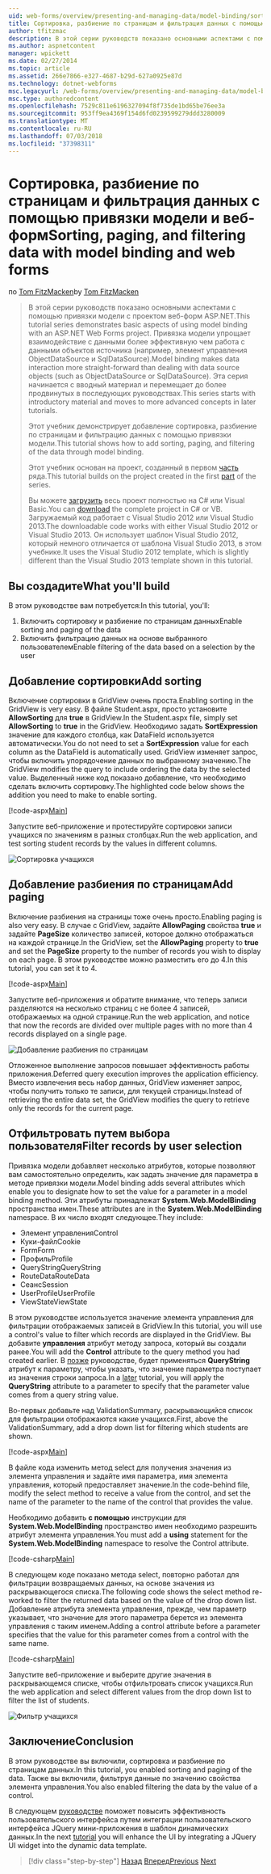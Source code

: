 ```yaml
---
uid: web-forms/overview/presenting-and-managing-data/model-binding/sorting-paging-and-filtering-data
title: Сортировка, разбиение по страницам и фильтрация данных с помощью привязки модели и веб-форм | Документация Майкрософт
author: tfitzmac
description: В этой серии руководств показано основными аспектами с помощью привязки модели с проектом веб-форм ASP.NET. Привязка модели позволяет взаимодействие с данными более прямой-...
ms.author: aspnetcontent
manager: wpickett
ms.date: 02/27/2014
ms.topic: article
ms.assetid: 266e7866-e327-4687-b29d-627a0925e87d
ms.technology: dotnet-webforms
msc.legacyurl: /web-forms/overview/presenting-and-managing-data/model-binding/sorting-paging-and-filtering-data
msc.type: authoredcontent
ms.openlocfilehash: 7529c811e6196327094f8f735de1bd65be76ee3a
ms.sourcegitcommit: 953ff9ea4369f154d6fd0239599279ddd3280009
ms.translationtype: MT
ms.contentlocale: ru-RU
ms.lasthandoff: 07/03/2018
ms.locfileid: "37398311"
---
```

<a name="sorting-paging-and-filtering-data-with-model-binding-and-web-forms"></a><span data-ttu-id="a1269-104">Сортировка, разбиение по страницам и фильтрация данных с помощью привязки модели и веб-форм</span><span class="sxs-lookup"><span data-stu-id="a1269-104">Sorting, paging, and filtering data with model binding and web forms</span></span>
====================
<span data-ttu-id="a1269-105">по [Tom FitzMacken](https://github.com/tfitzmac)</span><span class="sxs-lookup"><span data-stu-id="a1269-105">by [Tom FitzMacken](https://github.com/tfitzmac)</span></span>

> <span data-ttu-id="a1269-106">В этой серии руководств показано основными аспектами с помощью привязки модели с проектом веб-форм ASP.NET.</span><span class="sxs-lookup"><span data-stu-id="a1269-106">This tutorial series demonstrates basic aspects of using model binding with an ASP.NET Web Forms project.</span></span> <span data-ttu-id="a1269-107">Привязка модели упрощает взаимодействие с данными более эффективную чем работа с данными объектов источника (например, элемент управления ObjectDataSource и SqlDataSource).</span><span class="sxs-lookup"><span data-stu-id="a1269-107">Model binding makes data interaction more straight-forward than dealing with data source objects (such as ObjectDataSource or SqlDataSource).</span></span> <span data-ttu-id="a1269-108">Эта серия начинается с вводный материал и перемещает до более продвинутых в последующих руководствах.</span><span class="sxs-lookup"><span data-stu-id="a1269-108">This series starts with introductory material and moves to more advanced concepts in later tutorials.</span></span>
> 
> <span data-ttu-id="a1269-109">Этот учебник демонстрирует добавление сортировка, разбиение по страницам и фильтрацию данных с помощью привязки модели.</span><span class="sxs-lookup"><span data-stu-id="a1269-109">This tutorial shows how to add sorting, paging, and filtering of the data through model binding.</span></span>
> 
> <span data-ttu-id="a1269-110">Этот учебник основан на проект, созданный в первом [часть](retrieving-data.md) ряда.</span><span class="sxs-lookup"><span data-stu-id="a1269-110">This tutorial builds on the project created in the first [part](retrieving-data.md) of the series.</span></span>
> 
> <span data-ttu-id="a1269-111">Вы можете [загрузить](https://go.microsoft.com/fwlink/?LinkId=286116) весь проект полностью на C# или Visual Basic.</span><span class="sxs-lookup"><span data-stu-id="a1269-111">You can [download](https://go.microsoft.com/fwlink/?LinkId=286116) the complete project in C# or VB.</span></span> <span data-ttu-id="a1269-112">Загружаемый код работает с Visual Studio 2012 или Visual Studio 2013.</span><span class="sxs-lookup"><span data-stu-id="a1269-112">The downloadable code works with either Visual Studio 2012 or Visual Studio 2013.</span></span> <span data-ttu-id="a1269-113">Он использует шаблон Visual Studio 2012, который немного отличается от шаблона Visual Studio 2013, в этом учебнике.</span><span class="sxs-lookup"><span data-stu-id="a1269-113">It uses the Visual Studio 2012 template, which is slightly different than the Visual Studio 2013 template shown in this tutorial.</span></span>


## <a name="what-youll-build"></a><span data-ttu-id="a1269-114">Вы создадите</span><span class="sxs-lookup"><span data-stu-id="a1269-114">What you'll build</span></span>

<span data-ttu-id="a1269-115">В этом руководстве вам потребуется:</span><span class="sxs-lookup"><span data-stu-id="a1269-115">In this tutorial, you'll:</span></span>

1. <span data-ttu-id="a1269-116">Включить сортировку и разбиение по страницам данных</span><span class="sxs-lookup"><span data-stu-id="a1269-116">Enable sorting and paging of the data</span></span>
2. <span data-ttu-id="a1269-117">Включить фильтрацию данных на основе выбранного пользователем</span><span class="sxs-lookup"><span data-stu-id="a1269-117">Enable filtering of the data based on a selection by the user</span></span>

## <a name="add-sorting"></a><span data-ttu-id="a1269-118">Добавление сортировки</span><span class="sxs-lookup"><span data-stu-id="a1269-118">Add sorting</span></span>

<span data-ttu-id="a1269-119">Включение сортировки в GridView очень проста.</span><span class="sxs-lookup"><span data-stu-id="a1269-119">Enabling sorting in the GridView is very easy.</span></span> <span data-ttu-id="a1269-120">В файле Student.aspx, просто установите **AllowSorting** для **true** в GridView.</span><span class="sxs-lookup"><span data-stu-id="a1269-120">In the Student.aspx file, simply set **AllowSorting** to **true** in the GridView.</span></span> <span data-ttu-id="a1269-121">Необходимо задать **SortExpression** значение для каждого столбца, как DataField используется автоматически.</span><span class="sxs-lookup"><span data-stu-id="a1269-121">You do not need to set a **SortExpression** value for each column as the DataField is automatically used.</span></span> <span data-ttu-id="a1269-122">GridView изменяет запрос, чтобы включить упорядочение данных по выбранному значению.</span><span class="sxs-lookup"><span data-stu-id="a1269-122">The GridView modifies the query to include ordering the data by the selected value.</span></span> <span data-ttu-id="a1269-123">Выделенный ниже код показано добавление, что необходимо сделать включить сортировку.</span><span class="sxs-lookup"><span data-stu-id="a1269-123">The highlighted code below shows the addition you need to make to enable sorting.</span></span>

[!code-aspx[Main](sorting-paging-and-filtering-data/samples/sample1.aspx?highlight=5)]

<span data-ttu-id="a1269-124">Запустите веб-приложение и протестируйте сортировки записи учащихся по значениям в разных столбцах.</span><span class="sxs-lookup"><span data-stu-id="a1269-124">Run the web application, and test sorting student records by the values in different columns.</span></span>

![Сортировка учащихся](sorting-paging-and-filtering-data/_static/image2.png)

## <a name="add-paging"></a><span data-ttu-id="a1269-126">Добавление разбиения по страницам</span><span class="sxs-lookup"><span data-stu-id="a1269-126">Add paging</span></span>

<span data-ttu-id="a1269-127">Включение разбиения на страницы тоже очень просто.</span><span class="sxs-lookup"><span data-stu-id="a1269-127">Enabling paging is also very easy.</span></span> <span data-ttu-id="a1269-128">В случае с GridView, задайте **AllowPaging** свойства **true** и задайте **PageSize** количество записей, которое должно отображаться на каждой странице.</span><span class="sxs-lookup"><span data-stu-id="a1269-128">In the GridView, set the **AllowPaging** property to **true** and set the **PageSize** property to the number of records you wish to display on each page.</span></span> <span data-ttu-id="a1269-129">В этом руководстве можно разместить его до 4.</span><span class="sxs-lookup"><span data-stu-id="a1269-129">In this tutorial, you can set it to 4.</span></span>

[!code-aspx[Main](sorting-paging-and-filtering-data/samples/sample2.aspx?highlight=5)]

<span data-ttu-id="a1269-130">Запустите веб-приложения и обратите внимание, что теперь записи разделяются на несколько страниц с не более 4 записей, отображаемых на одной странице.</span><span class="sxs-lookup"><span data-stu-id="a1269-130">Run the web application, and notice that now the records are divided over multiple pages with no more than 4 records displayed on a single page.</span></span>

![Добавление разбиения по страницам](sorting-paging-and-filtering-data/_static/image4.png)

<span data-ttu-id="a1269-132">Отложенное выполнение запросов повышает эффективность работы приложения.</span><span class="sxs-lookup"><span data-stu-id="a1269-132">Deferred query execution improves the application efficiency.</span></span> <span data-ttu-id="a1269-133">Вместо извлечения весь набор данных, GridView изменяет запрос, чтобы получить только те записи, для текущей страницы.</span><span class="sxs-lookup"><span data-stu-id="a1269-133">Instead of retrieving the entire data set, the GridView modifies the query to retrieve only the records for the current page.</span></span>

## <a name="filter-records-by-user-selection"></a><span data-ttu-id="a1269-134">Отфильтровать путем выбора пользователя</span><span class="sxs-lookup"><span data-stu-id="a1269-134">Filter records by user selection</span></span>

<span data-ttu-id="a1269-135">Привязка модели добавляет несколько атрибутов, которые позволяют вам самостоятельно определить, как задать значение для параметра в методе привязки модели.</span><span class="sxs-lookup"><span data-stu-id="a1269-135">Model binding adds several attributes which enable you to designate how to set the value for a parameter in a model binding method.</span></span> <span data-ttu-id="a1269-136">Эти атрибуты принадлежат **System.Web.ModelBinding** пространства имен.</span><span class="sxs-lookup"><span data-stu-id="a1269-136">These attributes are in the **System.Web.ModelBinding** namespace.</span></span> <span data-ttu-id="a1269-137">В их число входят следующее.</span><span class="sxs-lookup"><span data-stu-id="a1269-137">They include:</span></span>

- <span data-ttu-id="a1269-138">Элемент управления</span><span class="sxs-lookup"><span data-stu-id="a1269-138">Control</span></span>
- <span data-ttu-id="a1269-139">Куки-файл</span><span class="sxs-lookup"><span data-stu-id="a1269-139">Cookie</span></span>
- <span data-ttu-id="a1269-140">Form</span><span class="sxs-lookup"><span data-stu-id="a1269-140">Form</span></span>
- <span data-ttu-id="a1269-141">Профиль</span><span class="sxs-lookup"><span data-stu-id="a1269-141">Profile</span></span>
- <span data-ttu-id="a1269-142">QueryString</span><span class="sxs-lookup"><span data-stu-id="a1269-142">QueryString</span></span>
- <span data-ttu-id="a1269-143">RouteData</span><span class="sxs-lookup"><span data-stu-id="a1269-143">RouteData</span></span>
- <span data-ttu-id="a1269-144">Сеанс</span><span class="sxs-lookup"><span data-stu-id="a1269-144">Session</span></span>
- <span data-ttu-id="a1269-145">UserProfile</span><span class="sxs-lookup"><span data-stu-id="a1269-145">UserProfile</span></span>
- <span data-ttu-id="a1269-146">ViewState</span><span class="sxs-lookup"><span data-stu-id="a1269-146">ViewState</span></span>

<span data-ttu-id="a1269-147">В этом руководстве используется значение элемента управления для фильтрации отображаемых записей в GridView.</span><span class="sxs-lookup"><span data-stu-id="a1269-147">In this tutorial, you will use a control's value to filter which records are displayed in the GridView.</span></span> <span data-ttu-id="a1269-148">Вы добавите **управления** атрибут методу запроса, который вы создали ранее.</span><span class="sxs-lookup"><span data-stu-id="a1269-148">You will add the **Control** attribute to the query method you had created earlier.</span></span> <span data-ttu-id="a1269-149">В [позже](using-query-string-values-to-retrieve-data.md) руководстве, будет применяться **QueryString** атрибут к параметру, чтобы указать, что значение параметра поступает из значения строки запроса.</span><span class="sxs-lookup"><span data-stu-id="a1269-149">In a [later](using-query-string-values-to-retrieve-data.md) tutorial, you will apply the **QueryString** attribute to a parameter to specify that the parameter value comes from a query string value.</span></span>

<span data-ttu-id="a1269-150">Во-первых добавьте над ValidationSummary, раскрывающийся список для фильтрации отображаются какие учащихся.</span><span class="sxs-lookup"><span data-stu-id="a1269-150">First, above the ValidationSummary, add a drop down list for filtering which students are shown.</span></span>

[!code-aspx[Main](sorting-paging-and-filtering-data/samples/sample3.aspx?highlight=3-11)]

<span data-ttu-id="a1269-151">В файле кода изменить метод select для получения значения из элемента управления и задайте имя параметра, имя элемента управления, который предоставляет значение.</span><span class="sxs-lookup"><span data-stu-id="a1269-151">In the code-behind file, modify the select method to receive a value from the control, and set the name of the parameter to the name of the control that provides the value.</span></span>

<span data-ttu-id="a1269-152">Необходимо добавить **с помощью** инструкции для **System.Web.ModelBinding** пространство имен необходимо разрешить атрибут элемента управления.</span><span class="sxs-lookup"><span data-stu-id="a1269-152">You must add a **using** statement for the **System.Web.ModelBinding** namespace to resolve the Control attribute.</span></span>

[!code-csharp[Main](sorting-paging-and-filtering-data/samples/sample4.cs)]

<span data-ttu-id="a1269-153">В следующем коде показано метода select, повторно работал для фильтрации возвращаемых данных, на основе значения из раскрывающегося списка.</span><span class="sxs-lookup"><span data-stu-id="a1269-153">The following code shows the select method re-worked to filter the returned data based on the value of the drop down list.</span></span> <span data-ttu-id="a1269-154">Добавление атрибута элемента управления, прежде, чем параметр указывает, что значение для этого параметра берется из элемента управления с таким именем.</span><span class="sxs-lookup"><span data-stu-id="a1269-154">Adding a control attribute before a parameter specifies that the value for this parameter comes from a control with the same name.</span></span>

[!code-csharp[Main](sorting-paging-and-filtering-data/samples/sample5.cs)]

<span data-ttu-id="a1269-155">Запустите веб-приложение и выберите другие значения в раскрывающемся списке, чтобы отфильтровать список учащихся.</span><span class="sxs-lookup"><span data-stu-id="a1269-155">Run the web application and select different values from the drop down list to filter the list of students.</span></span>

![Фильтр учащихся](sorting-paging-and-filtering-data/_static/image6.png)

## <a name="conclusion"></a><span data-ttu-id="a1269-157">Заключение</span><span class="sxs-lookup"><span data-stu-id="a1269-157">Conclusion</span></span>

<span data-ttu-id="a1269-158">В этом руководстве вы включили, сортировка и разбиение по страницам данных.</span><span class="sxs-lookup"><span data-stu-id="a1269-158">In this tutorial, you enabled sorting and paging of the data.</span></span> <span data-ttu-id="a1269-159">Также вы включили, фильтруя данные по значению свойства элемента управления.</span><span class="sxs-lookup"><span data-stu-id="a1269-159">You also enabled filtering the data by the value of a control.</span></span>

<span data-ttu-id="a1269-160">В следующем [руководстве](integrating-jquery-ui.md) поможет повысить эффективность пользовательского интерфейса путем интеграции пользовательского интерфейса JQuery мини-приложения в шаблон динамических данных.</span><span class="sxs-lookup"><span data-stu-id="a1269-160">In the next [tutorial](integrating-jquery-ui.md) you will enhance the UI by integrating a JQuery UI widget into the dynamic data template.</span></span>

> [!div class="step-by-step"]
> <span data-ttu-id="a1269-161">[Назад](updating-deleting-and-creating-data.md)
> [Вперед](integrating-jquery-ui.md)</span><span class="sxs-lookup"><span data-stu-id="a1269-161">[Previous](updating-deleting-and-creating-data.md)
[Next](integrating-jquery-ui.md)</span></span>
